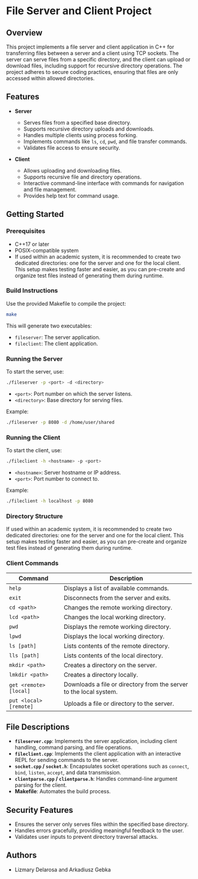 # File Server and Client Project

## Overview
This project implements a file server and client application in C++ for transferring files between a server and a client using TCP sockets. The server can serve files from a specific directory, and the client can upload or download files, including support for recursive directory operations. The project adheres to secure coding practices, ensuring that files are only accessed within allowed directories.

## Features
- **Server**
  - Serves files from a specified base directory.
  - Supports recursive directory uploads and downloads.
  - Handles multiple clients using process forking.
  - Implements commands like `ls`, `cd`, `pwd`, and file transfer commands.
  - Validates file access to ensure security.

- **Client**
  - Allows uploading and downloading files.
  - Supports recursive file and directory operations.
  - Interactive command-line interface with commands for navigation and file management.
  - Provides help text for command usage.

## Getting Started
### Prerequisites
- C++17 or later
- POSIX-compatible system
- If used within an academic system, it is recommended to create two dedicated directories: one for the server and one for the local client. This setup makes testing faster and easier, as you can pre-create and organize test files instead of generating them during runtime.

### Build Instructions
Use the provided Makefile to compile the project:

```bash
make
```
This will generate two executables:
- `fileserver`: The server application.
- `fileclient`: The client application.

### Running the Server
To start the server, use:

```bash
./fileserver -p <port> -d <directory>
```
- `<port>`: Port number on which the server listens.
- `<directory>`: Base directory for serving files.

Example:
```bash
./fileserver -p 8080 -d /home/user/shared
```

### Running the Client
To start the client, use:

```bash
./fileclient -h <hostname> -p <port>
```
- `<hostname>`: Server hostname or IP address.
- `<port>`: Port number to connect to.

Example:
```bash
./fileclient -h localhost -p 8080
```

### Directory Structure
If used within an academic system, it is recommended to create two dedicated directories: one for the server and one for the local client. This setup makes testing faster and easier, as you can pre-create and organize test files instead of generating them during runtime.

### Client Commands
| Command                | Description                                                        |
|------------------------|--------------------------------------------------------------------|
| `help`                | Displays a list of available commands.                            |
| `exit`                | Disconnects from the server and exits.                            |
| `cd <path>`           | Changes the remote working directory.                             |
| `lcd <path>`          | Changes the local working directory.                              |
| `pwd`                 | Displays the remote working directory.                            |
| `lpwd`                | Displays the local working directory.                             |
| `ls [path]`           | Lists contents of the remote directory.                           |
| `lls [path]`          | Lists contents of the local directory.                            |
| `mkdir <path>`        | Creates a directory on the server.                                |
| `lmkdir <path>`       | Creates a directory locally.                                      |
| `get <remote> [local]`| Downloads a file or directory from the server to the local system. |
| `put <local> [remote]`| Uploads a file or directory to the server.                         |

## File Descriptions
- **`fileserver.cpp`**: Implements the server application, including client handling, command parsing, and file operations.
- **`fileclient.cpp`**: Implements the client application with an interactive REPL for sending commands to the server.
- **`socket.cpp` / `socket.h`**: Encapsulates socket operations such as `connect`, `bind`, `listen`, `accept`, and data transmission.
- **`clientparse.cpp` / `clientparse.h`**: Handles command-line argument parsing for the client.
- **Makefile**: Automates the build process.

## Security Features
- Ensures the server only serves files within the specified base directory.
- Handles errors gracefully, providing meaningful feedback to the user.
- Validates user inputs to prevent directory traversal attacks.

## Authors
- Lizmary Delarosa and Arkadiusz Gebka

